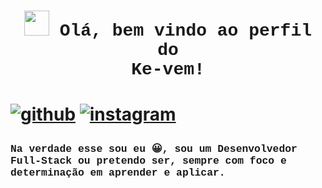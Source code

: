 <h1 align = center style="font-family: courier" > <img src='https://raw.githubusercontent.com/kaueMarques/kaueMarques/master/hi.gif' width='40px'> Olá, bem vindo ao perfil do <br>Ke-vem!<h1>

[![github](https://img.shields.io/badge/LinkedIn-0077B5?style=for-the-badge&logo=linkedin&logoColor=white)](https://www.linkedin.com/in/keveen-menezes-52592162/) [![instagram](https://img.shields.io/badge/Instagram-E4405F?style=for-the-badge&logo=instagram&logoColor=white)](https://www.instagram.com/keveenmenezes/)

<h3 style="font-family: courier"> Na verdade esse sou eu 😀, sou um Desenvolvedor Full-Stack ou pretendo ser, sempre com foco e determinação em aprender e aplicar.<h3>
